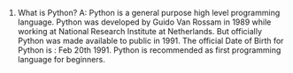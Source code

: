 1) What is Python?
A: Python is a general purpose high level programming language.
   Python was developed by Guido Van Rossam in 1989 while working at National Research Institute at Netherlands.
   But officially Python was made available to public in 1991. 
   The official Date of Birth for Python is : Feb 20th 1991.
   Python is recommended as first programming language for beginners.
   
